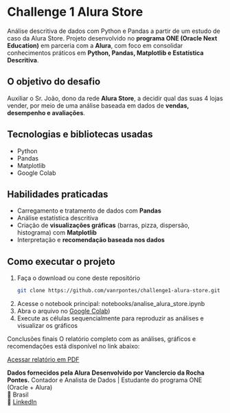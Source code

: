 # Challenge 1 Alura Store
Análise descritiva de dados com Python e Pandas a partir de um estudo de caso da Alura Store. Projeto desenvolvido no **programa ONE (Oracle Next Education)** em parceria com a **Alura**, com foco em consolidar conhecimentos práticos em **Python, Pandas, Matplotlib e Estatística Descritiva**.

## O objetivo do desafio
Auxiliar o Sr. João, dono da rede **Alura Store**, a decidir qual das suas 4 lojas vender, por meio de uma análise baseada em dados de **vendas, desempenho e avaliações**.

## Tecnologias e bibliotecas usadas
- Python
- Pandas
- Matplotlib
- Google Colab

## Habilidades praticadas
- Carregamento e tratamento de dados com **Pandas**  
- Análise estatística descritiva  
- Criação de **visualizações gráficas** (barras, pizza, dispersão, histograma) com **Matplotlib** 
- Interpretação e **recomendação baseada nos dados** 

## Como executar o projeto
1. Faça o download ou cone deste repositório
   ```bash
   git clone https://github.com/vanrpontes/challenge1-alura-store.git
2. Acesse o notebook principal:
   notebooks/analise_alura_store.ipynb
3. Abra o arquivo no [Google Colab](https://colab.research.google.com/))
4. Execute as células sequencialmente para reproduzir as análises e visualizar os gráficos

Conclusões finais
O relatório completo com as análises, gráficos e recomendações está disponível no link abaixo:

[Acessar relatório em PDF](./relatorios/relatorio_final_alura_store.pdf)

**Dados fornecidos pela Alura**
**Desenvolvido por Vanclercio da Rocha Pontes.**
Contador e Analista de Dados | Estudante do programa ONE (Oracle + Alura)  
📍 Brasil  
🔗 [LinkedIn](https://www.linkedin.com/in/vanrpontes/)
